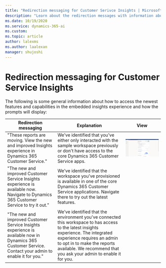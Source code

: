 ```yaml
---
title: "Redirection messaging for Customer Serivce Insights | MicrosoftDocs"
description: "Learn about the redirection messages with information about how to access the newest features of the embedded insights experience."
ms.date: 10/19/2020
ms.service: dynamics-365-ai
ms.custom: 
ms.topic: article
author: lalexms
ms.author: laalexan
manager: shujoshi 
---
```


# Redirection messaging for Customer Service Insights

The following is some general information about how to access the newest features and capabilities in the embedded insights experience and how the prompts will display:

| Redirection messaging | Explanation |  View |
|-----------------|------------------|------------------|
| "These reports are moving. View the new and improved Insights experience in Dynamics 365 Customer Service." | We've identified that you've either only interacted with the sample workspace previously or don't have access to the core Dynamics 365 Customer Service apps. | ![Redirection to Insights in Dynamics Customer Service](media/redirect-mssg-1.png "Redirection message for Insights in Dynamics Customer Service") |
| "The new and improved Customer Service Insights experience is available now. Navigate to Dynamics 365 Customer Service to try it out." | We've identified that the workspace you've provisioned is available in one of the core Dynamics 365 Customer Service applications. Navigate there to try out the latest features.  | 
| "The new and improved Customer Service Insights experience is available now in Dynamics 365 Customer Service. Contact your admin to enable it for you." | We've identified that the environment you've connected this workspace to has access to the latest insights experience. The integrated experience requires an admin to opt in to make the reports available. We recommend that you ask your admin to enable it for you. | 
